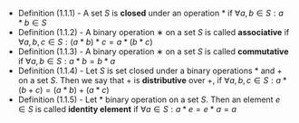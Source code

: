 - Definition (1.1.1) - A set $S$ is **closed** under an operation $*$ if $\forall{a,b\in{S}: a*b\in{S}}$
- Definition (1.1.2) - A binary operation $∗$ on a set $S$ is called **associative** if $\forall{a,b,c\in{S}: (a*b)*c=a*(b*c)}$
- Definition (1.1.3) - A binary operation $∗$ on a set $S$ is called **commutative** if $\forall{a,b\in{S}: a*b=b*a}$
- Definition (1.1.4) - Let $S$ is set closed under a binary operations $*$ and $+$ on a set $S$. Then we say that $+$ is **distributive** over $+$, if $\forall{a,b,c\in{S}: a*(b+{c})=(a*b)+{(a*c)}}$
- Definition (1.1.5) - Let $*$ binary operation on a set $S$. Then an element $e\in{S}$ is called **identity element** if $\forall{a\in{S}: a*e=e*a=a}$


